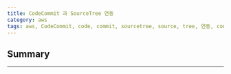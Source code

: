 ```yaml
---
title: CodeCommit 과 SourceTree 연동
category: aws
tags: aws, CodeCommit, code, commit, sourcetree, source, tree, 연동, connection
---
```

## Summary
---
